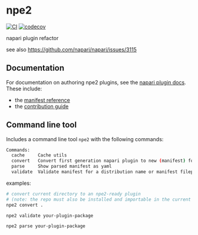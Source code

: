 # npe2

[![CI](https://github.com/napari/npe2/actions/workflows/ci.yml/badge.svg)](https://github.com/napari/npe2/actions/workflows/ci.yml)
[![codecov](https://codecov.io/gh/napari/npe2/branch/main/graph/badge.svg?token=FTH635x542)](https://codecov.io/gh/napari/npe2)

napari plugin refactor

see also https://github.com/napari/napari/issues/3115

## Documentation

For documentation on authoring npe2 plugins, see the [napari plugin docs](https://napari.org/stable/plugins/index.html).  These include:
- the [manifest reference](https://napari.org/stable/plugins/technical_references/manifest.html)
- the [contribution guide](https://napari.org/stable/plugins/building_a_plugin/guides.html)

## Command line tool

Includes a command line tool `npe2` with the following commands:
```bash
Commands:
  cache     Cache utils
  convert   Convert first generation napari plugin to new (manifest) format.
  parse     Show parsed manifest as yaml
  validate  Validate manifest for a distribution name or manifest filepath.
```

examples:

```bash
# convert current directory to an npe2-ready plugin
# (note: the repo must also be installed and importable in the current environment)
npe2 convert .
```

```bash
npe2 validate your-plugin-package
```

```bash
npe2 parse your-plugin-package
```
